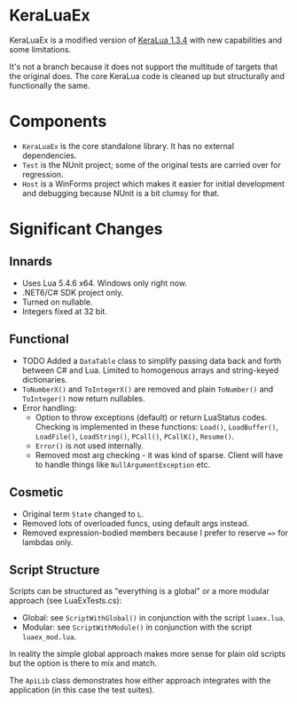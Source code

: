 # KeraLuaEx

KeraLuaEx is a modified version of [KeraLua 1.3.4](https://github.com/NLua/KeraLua/tree/v1.3.4)
with new capabilities and some limitations.

It's not a branch because it does not support the multitude of targets that the original does.
The core KeraLua code is cleaned up but structurally and functionally the same.

# Components
- `KeraLuaEx` is the core standalone library. It has no external dependencies.
- `Test` is the NUnit project; some of the original tests are carried over for regression.
- `Host` is a WinForms project which makes it easier for initial development
  and debugging because NUnit is a bit clumsy for that.

# Significant Changes

## Innards
- Uses Lua 5.4.6 x64. Windows only right now.
- .NET6/C# SDK project only.
- Turned on nullable.
- Integers fixed at 32 bit.

## Functional
- TODO Added a `DataTable` class to simplify passing data back and forth between C# and Lua. Limited to homogenous arrays
  and string-keyed dictionaries.
- `ToNumberX()` and `ToIntegerX()` are removed and plain `ToNumber()` and `ToInteger()` now return nullables.
- Error handling:
  - Option to throw exceptions (default) or return LuaStatus codes. Checking is implemented in these functions:
        `Load()`, `LoadBuffer()`, `LoadFile()`, `LoadString()`, `PCall()`, `PCallK()`, `Resume()`.
  - `Error()` is not used internally.
  - Removed most arg checking - it was kind of sparse. Client will have to handle things like `NullArgumentException` etc.

## Cosmetic
- Original term `State` changed to `L`.
- Removed lots of overloaded funcs, using default args instead.
- Removed expression-bodied members because I prefer to reserve `=>` for lambdas only.

## Script Structure
Scripts can be structured as "everything is a global" or a more modular approach (see LuaExTests.cs):
- Global: see `ScriptWithGlobal()` in conjunction with the script `luaex.lua`.
- Modular: see `ScriptWithModule()` in conjunction with the script `luaex_mod.lua`.

In reality the simple global approach makes more sense for plain old scripts but the option is there to mix and match.

The `ApiLib` class demonstrates how either approach integrates with the application (in this case the test suites).
